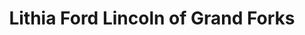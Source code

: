 ---
title: "Lithia Ford Lincoln of Grand Forks"
url: /grand-forks/lithia-ford-lincoln-of-grand-forks/
shop: Autohaus
---
